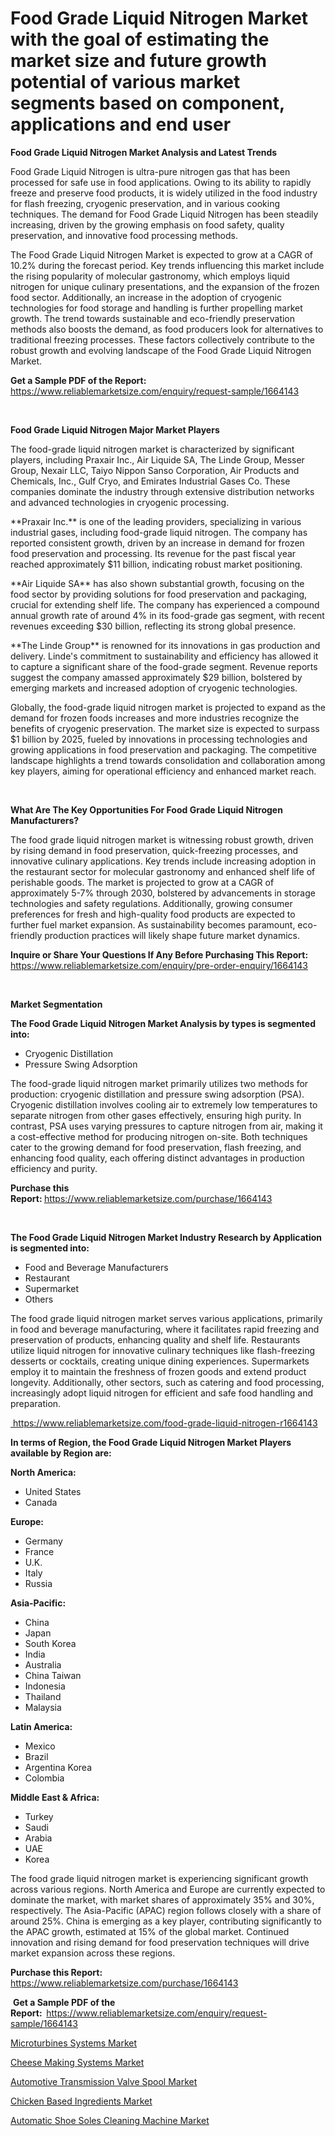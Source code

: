 <p><h1>Food Grade Liquid Nitrogen Market with the goal of estimating the market size and future growth potential of various market segments based on component, applications and end user</h1></p><p><strong>Food Grade Liquid Nitrogen Market Analysis and Latest Trends</strong></p>
<p><p>Food Grade Liquid Nitrogen is ultra-pure nitrogen gas that has been processed for safe use in food applications. Owing to its ability to rapidly freeze and preserve food products, it is widely utilized in the food industry for flash freezing, cryogenic preservation, and in various cooking techniques. The demand for Food Grade Liquid Nitrogen has been steadily increasing, driven by the growing emphasis on food safety, quality preservation, and innovative food processing methods. </p><p>The Food Grade Liquid Nitrogen Market is expected to grow at a CAGR of 10.2% during the forecast period. Key trends influencing this market include the rising popularity of molecular gastronomy, which employs liquid nitrogen for unique culinary presentations, and the expansion of the frozen food sector. Additionally, an increase in the adoption of cryogenic technologies for food storage and handling is further propelling market growth. The trend towards sustainable and eco-friendly preservation methods also boosts the demand, as food producers look for alternatives to traditional freezing processes. These factors collectively contribute to the robust growth and evolving landscape of the Food Grade Liquid Nitrogen Market.</p></p>
<p><strong>Get a Sample PDF of the Report:&nbsp;</strong> <a href="https://www.reliablemarketsize.com/enquiry/request-sample/1664143?utm_campaign=1836&utm_medium=2&utm_source=Github&utm_content=ia&utm_term=23032025&utm_id=food-grade-liquid-nitrogen">https://www.reliablemarketsize.com/enquiry/request-sample/1664143</a></p>
<p>&nbsp;</p>
<p><strong>Food Grade Liquid Nitrogen Major Market Players</strong></p>
<p><p>The food-grade liquid nitrogen market is characterized by significant players, including Praxair Inc., Air Liquide SA, The Linde Group, Messer Group, Nexair LLC, Taiyo Nippon Sanso Corporation, Air Products and Chemicals, Inc., Gulf Cryo, and Emirates Industrial Gases Co. These companies dominate the industry through extensive distribution networks and advanced technologies in cryogenic processing.</p><p>**Praxair Inc.** is one of the leading providers, specializing in various industrial gases, including food-grade liquid nitrogen. The company has reported consistent growth, driven by an increase in demand for frozen food preservation and processing. Its revenue for the past fiscal year reached approximately $11 billion, indicating robust market positioning.</p><p>**Air Liquide SA** has also shown substantial growth, focusing on the food sector by providing solutions for food preservation and packaging, crucial for extending shelf life. The company has experienced a compound annual growth rate of around 4% in its food-grade gas segment, with recent revenues exceeding $30 billion, reflecting its strong global presence.</p><p>**The Linde Group** is renowned for its innovations in gas production and delivery. Linde's commitment to sustainability and efficiency has allowed it to capture a significant share of the food-grade segment. Revenue reports suggest the company amassed approximately $29 billion, bolstered by emerging markets and increased adoption of cryogenic technologies.</p><p>Globally, the food-grade liquid nitrogen market is projected to expand as the demand for frozen foods increases and more industries recognize the benefits of cryogenic preservation. The market size is expected to surpass $1 billion by 2025, fueled by innovations in processing technologies and growing applications in food preservation and packaging. The competitive landscape highlights a trend towards consolidation and collaboration among key players, aiming for operational efficiency and enhanced market reach.</p></p>
<p>&nbsp;</p>
<p><strong>What Are The Key Opportunities For Food Grade Liquid Nitrogen Manufacturers?</strong></p>
<p><p>The food grade liquid nitrogen market is witnessing robust growth, driven by rising demand in food preservation, quick-freezing processes, and innovative culinary applications. Key trends include increasing adoption in the restaurant sector for molecular gastronomy and enhanced shelf life of perishable goods. The market is projected to grow at a CAGR of approximately 5-7% through 2030, bolstered by advancements in storage technologies and safety regulations. Additionally, growing consumer preferences for fresh and high-quality food products are expected to further fuel market expansion. As sustainability becomes paramount, eco-friendly production practices will likely shape future market dynamics.</p></p>
<p><strong>Inquire or Share Your Questions If Any Before Purchasing This Report:</strong> <a href="https://www.reliablemarketsize.com/enquiry/pre-order-enquiry/1664143?utm_campaign=1836&utm_medium=2&utm_source=Github&utm_content=ia&utm_term=23032025&utm_id=food-grade-liquid-nitrogen">https://www.reliablemarketsize.com/enquiry/pre-order-enquiry/1664143</a></p>
<p>&nbsp;</p>
<p><strong>Market Segmentation</strong></p>
<p><strong>The Food Grade Liquid Nitrogen Market Analysis by types is segmented into:</strong></p>
<p><ul><li>Cryogenic Distillation</li><li>Pressure Swing Adsorption</li></ul></p>
<p><p>The food-grade liquid nitrogen market primarily utilizes two methods for production: cryogenic distillation and pressure swing adsorption (PSA). Cryogenic distillation involves cooling air to extremely low temperatures to separate nitrogen from other gases effectively, ensuring high purity. In contrast, PSA uses varying pressures to capture nitrogen from air, making it a cost-effective method for producing nitrogen on-site. Both techniques cater to the growing demand for food preservation, flash freezing, and enhancing food quality, each offering distinct advantages in production efficiency and purity.</p></p>
<p><strong>Purchase this Report:&nbsp;</strong><a href="https://www.reliablemarketsize.com/purchase/1664143?utm_campaign=1836&utm_medium=2&utm_source=Github&utm_content=ia&utm_term=23032025&utm_id=food-grade-liquid-nitrogen">https://www.reliablemarketsize.com/purchase/1664143</a></p>
<p>&nbsp;</p>
<p><strong>The Food Grade Liquid Nitrogen Market Industry Research by Application is segmented into:</strong></p>
<p><ul><li>Food and Beverage Manufacturers</li><li>Restaurant</li><li>Supermarket</li><li>Others</li></ul></p>
<p><p>The food grade liquid nitrogen market serves various applications, primarily in food and beverage manufacturing, where it facilitates rapid freezing and preservation of products, enhancing quality and shelf life. Restaurants utilize liquid nitrogen for innovative culinary techniques like flash-freezing desserts or cocktails, creating unique dining experiences. Supermarkets employ it to maintain the freshness of frozen goods and extend product longevity. Additionally, other sectors, such as catering and food processing, increasingly adopt liquid nitrogen for efficient and safe food handling and preparation.</p></p>
<p><a href="https://www.reliablemarketsize.com/food-grade-liquid-nitrogen-r1664143?utm_campaign=1836&utm_medium=2&utm_source=Github&utm_content=ia&utm_term=23032025&utm_id=food-grade-liquid-nitrogen">&nbsp;https://www.reliablemarketsize.com/food-grade-liquid-nitrogen-r1664143</a></p>
<p><strong>In terms of Region, the Food Grade Liquid Nitrogen Market Players available by Region are:</strong></p>
<p>
    <p> <strong> North America: </strong>
        <ul>
            <li>United States</li>
            <li>Canada</li>
        </ul>
        </p> 
    <p> <strong> Europe: </strong>
        <ul>
            <li>Germany</li>
            <li>France</li>
            <li>U.K.</li>
            <li>Italy</li>
            <li>Russia</li>
        </ul>
        </p> 
    <p> <strong> Asia-Pacific: </strong>
        <ul>
            <li>China</li>
            <li>Japan</li>
            <li>South Korea</li>
            <li>India</li>
            <li>Australia</li>
            <li>China Taiwan</li>
            <li>Indonesia</li>
            <li>Thailand</li>
            <li>Malaysia</li>
        </ul>
        </p> 
    <p> <strong> Latin America: </strong>
        <ul>
            <li>Mexico</li>
            <li>Brazil</li>
            <li>Argentina Korea</li>
            <li>Colombia</li>
        </ul>
        </p> 
    <p> <strong> Middle East & Africa: </strong>
        <ul>
            <li>Turkey</li>
            <li>Saudi</li>
            <li>Arabia</li>
            <li>UAE</li>
            <li>Korea</li>
        </ul>
    </p>
    </p>
<p><p>The food grade liquid nitrogen market is experiencing significant growth across various regions. North America and Europe are currently expected to dominate the market, with market shares of approximately 35% and 30%, respectively. The Asia-Pacific (APAC) region follows closely with a share of around 25%. China is emerging as a key player, contributing significantly to the APAC growth, estimated at 15% of the global market. Continued innovation and rising demand for food preservation techniques will drive market expansion across these regions.</p></p>
<p><strong>Purchase this Report: </strong><a href="https://www.reliablemarketsize.com/purchase/1664143?utm_campaign=1836&utm_medium=2&utm_source=Github&utm_content=ia&utm_term=23032025&utm_id=food-grade-liquid-nitrogen">https://www.reliablemarketsize.com/purchase/1664143</a></p>
<p>&nbsp;<strong>Get a Sample PDF of the Report:&nbsp;&nbsp;</strong><a href="https://www.reliablemarketsize.com/enquiry/request-sample/1664143?utm_campaign=1836&utm_medium=2&utm_source=Github&utm_content=ia&utm_term=23032025&utm_id=food-grade-liquid-nitrogen">https://www.reliablemarketsize.com/enquiry/request-sample/1664143</a></p>
<p><strong></strong></p>
<p><p><a href="https://github.com/mabutironaldo/Market-Research-Report-List-7/blob/main/microturbines-systems-market.md?utm_campaign=1836&utm_medium=2&utm_source=Github&utm_content=ia&utm_term=23032025&utm_id=food-grade-liquid-nitrogen">Microturbines Systems Market</a></p><p><a href="https://github.com/arocasanzib6/Market-Research-Report-List-1/blob/main/cheese-making-systems-market.md?utm_campaign=1836&utm_medium=2&utm_source=Github&utm_content=ia&utm_term=23032025&utm_id=food-grade-liquid-nitrogen">Cheese Making Systems Market</a></p><p><a href="https://github.com/langolaskark/Market-Research-Report-List-1/blob/main/automotive-transmission-valve-spool-market.md?utm_campaign=1836&utm_medium=2&utm_source=Github&utm_content=ia&utm_term=23032025&utm_id=food-grade-liquid-nitrogen">Automotive Transmission Valve Spool Market</a></p><p><a href="https://github.com/arneslullapq/Market-Research-Report-List-1/blob/main/chicken-based-ingredients-market.md?utm_campaign=1836&utm_medium=2&utm_source=Github&utm_content=ia&utm_term=23032025&utm_id=food-grade-liquid-nitrogen">Chicken Based Ingredients Market</a></p><p><a href="https://github.com/thatejanet4y/Market-Research-Report-List-1/blob/main/automatic-shoe-soles-cleaning-machine-market.md?utm_campaign=1836&utm_medium=2&utm_source=Github&utm_content=ia&utm_term=23032025&utm_id=food-grade-liquid-nitrogen">Automatic Shoe Soles Cleaning Machine Market</a></p></p>